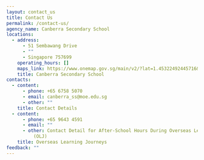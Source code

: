```yaml
---
layout: contact_us
title: Contact Us
permalink: /contact-us/
agency_name: Canberra Secondary School
locations:
  - address:
      - 51 Sembawang Drive
      - ""
      - Singapore 757699
    operating_hours: []
    maps_link: https://www.onemap.gov.sg/main/v2/?lat=1.45322492445716&lng=103.814194898113
    title: Canberra Secondary School
contacts:
  - content:
      - phone: +65 6758 5070
      - email: canberra_ss@moe.edu.sg
      - other: ""
    title: Contact Details
  - content:
      - phone: +65 9643 4591
      - email: ""
      - other: Contact Detail for After-School Hours During Overseas Learning Journeys
          (OLJ)
    title: Overseas Learning Journeys
feedback: ""
---
```

